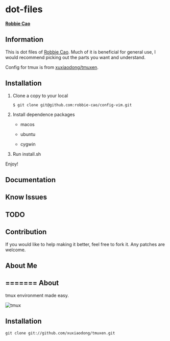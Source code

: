 # dot-files

**[Robbie Cao](<mailto: robbie.cao@gmail.com>)**

## Information

This is dot files of [Robbie Cao](<mailto: robbie.cao@gmail.com>).
Much of it is beneficial for general use, I would recommend
picking out the parts you want and understand.

Config for tmux is from [xuxiaodong/tmuxen](https://github.com/xuxiaodong/tmuxen).

## Installation

1. Clone a copy to your local

    ```
    $ git clone git@github.com:robbie-cao/config-vim.git
    ```

2. Install dependence packages

    - macos
    
    - ubuntu
    
    - cygwin

3. Run install.sh


Enjoy!

## Documentation



## Know Issues

## TODO

## Contribution
If you would like to help making it better, feel free to fork it. Any patches are welcome.


## About Me

=======
About
-----

tmux environment made easy.

![tmux](https://github.com/xuxiaodong/tmuxen/raw/master/screenshot.png)

Installation
------------

    git clone git://github.com/xuxiaodong/tmuxen.git
